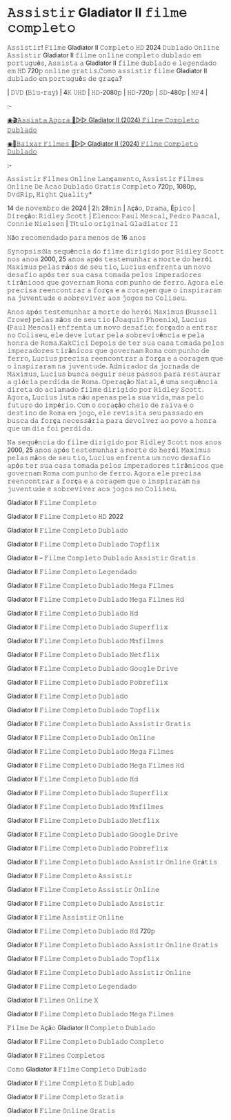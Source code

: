 # 𝙰𝚜𝚜𝚒𝚜𝚝𝚒𝚛 Gladiator II 𝚏𝚒𝚕𝚖𝚎 𝚌𝚘𝚖𝚙𝚕𝚎𝚝𝚘

𝙰𝚜𝚜𝚒𝚜𝚝𝚒𝚛! 𝙵𝚒𝚕𝚖𝚎 Gladiator II 𝙲𝚘𝚖𝚙𝚕𝚎𝚝𝚘 𝙷𝙳 2024 𝙳𝚞𝚋𝚕𝚊𝚍𝚘 𝙾𝚗𝚕𝚒𝚗𝚎 𝙰𝚜𝚜𝚒𝚜𝚝𝚒𝚛 Gladiator II 𝚏𝚒𝚕𝚖𝚎 𝚘𝚗𝚕𝚒𝚗𝚎 𝚌𝚘𝚖𝚙𝚕𝚎𝚝𝚘 𝚍𝚞𝚋𝚕𝚊𝚍𝚘 𝚎𝚖 𝚙𝚘𝚛𝚝𝚞𝚐𝚞ê𝚜, 𝙰𝚜𝚜𝚒𝚜𝚝𝚊 𝚊 Gladiator II 𝚏𝚒𝚕𝚖𝚎 𝚍𝚞𝚋𝚕𝚊𝚍𝚘 𝚎 𝚕𝚎𝚐𝚎𝚗𝚍𝚊𝚍𝚘 𝚎𝚖 𝙷𝙳 720𝚙 𝚘𝚗𝚕𝚒𝚗𝚎 𝚐𝚛𝚊𝚝𝚒𝚜.𝙲𝚘𝚖𝚘 𝚊𝚜𝚜𝚒𝚜𝚝𝚒𝚛 𝚏𝚒𝚕𝚖𝚎 Gladiator II 𝚍𝚞𝚋𝚕𝚊𝚍𝚘 𝚎𝚖 𝚙𝚘𝚛𝚝𝚞𝚐𝚞ê𝚜 𝚍𝚎 𝚐𝚛𝚊ç𝚊?

| 𝙳𝚅𝙳 (𝙱𝚕𝚞-𝚛𝚊𝚢) | 4𝙺 𝚄𝙷𝙳 | 𝙷𝙳-2080𝚙 | 𝙷𝙳-720𝚙 | 𝚂𝙳-480𝚙 | 𝙼𝙿4 |

:-

[◉🎬𝙰𝚜𝚜𝚒𝚜𝚝𝚊 𝙰𝚐𝚘𝚛𝚊 🔴▷▷ Gladiator II (2024) 𝙵𝚒𝚕𝚖𝚎 𝙲𝚘𝚖𝚙𝚕𝚎𝚝𝚘 𝙳𝚞𝚋𝚕𝚊𝚍𝚘](https://tinyurl.com/2p8yrat4)

[◉📁𝙱𝚊𝚒𝚡𝚊𝚛 𝙵𝚒𝚕𝚖𝚎𝚜 🔴▷▷ Gladiator II (2024) 𝙵𝚒𝚕𝚖𝚎 𝙲𝚘𝚖𝚙𝚕𝚎𝚝𝚘 𝙳𝚞𝚋𝚕𝚊𝚍𝚘](https://tinyurl.com/2p8yrat4)

:-

𝙰𝚜𝚜𝚒𝚜𝚝𝚒𝚛 𝙵𝚒𝚕𝚖𝚎𝚜 𝙾𝚗𝚕𝚒𝚗𝚎 𝙻𝚊𝚗ç𝚊𝚖𝚎𝚗𝚝𝚘, 𝙰𝚜𝚜𝚒𝚜𝚝𝚒𝚛 𝙵𝚒𝚕𝚖𝚎𝚜 𝙾𝚗𝚕𝚒𝚗𝚎 𝙳𝚎 𝙰𝚌𝚊𝚘 𝙳𝚞𝚋𝚕𝚊𝚍𝚘 𝙶𝚛𝚊𝚝𝚒𝚜 𝙲𝚘𝚖𝚙𝚕𝚎𝚝𝚘 720𝚙, 1080𝚙, 𝙳𝚟𝚍𝚁𝚒𝚙, 𝙷𝚒𝚐𝚑𝚝 𝚀𝚞𝚊𝚕𝚒𝚝𝚢*

14 𝚍𝚎 𝚗𝚘𝚟𝚎𝚖𝚋𝚛𝚘 𝚍𝚎 2024 | 2𝚑 28𝚖𝚒𝚗 | 𝙰çã𝚘, 𝙳𝚛𝚊𝚖𝚊, É𝚙𝚒𝚌𝚘 | 𝙳𝚒𝚛𝚎çã𝚘: 𝚁𝚒𝚍𝚕𝚎𝚢 𝚂𝚌𝚘𝚝𝚝 | 𝙴𝚕𝚎𝚗𝚌𝚘: 𝙿𝚊𝚞𝚕 𝙼𝚎𝚜𝚌𝚊𝚕, 𝙿𝚎𝚍𝚛𝚘 𝙿𝚊𝚜𝚌𝚊𝚕, 𝙲𝚘𝚗𝚗𝚒𝚎 𝙽𝚒𝚎𝚕𝚜𝚎𝚗 | 𝚃í𝚝𝚞𝚕𝚘 𝚘𝚛𝚒𝚐𝚒𝚗𝚊𝚕 𝙶𝚕𝚊𝚍𝚒𝚊𝚝𝚘𝚛 𝙸𝙸

𝙽ã𝚘 𝚛𝚎𝚌𝚘𝚖𝚎𝚗𝚍𝚊𝚍𝚘 𝚙𝚊𝚛𝚊 𝚖𝚎𝚗𝚘𝚜 𝚍𝚎 16 𝚊𝚗𝚘𝚜

𝚂𝚢𝚗𝚘𝚙𝚜𝚒𝚜:𝙽𝚊 𝚜𝚎𝚚𝚞ê𝚗𝚌𝚒𝚊 𝚍𝚘 𝚏𝚒𝚕𝚖𝚎 𝚍𝚒𝚛𝚒𝚐𝚒𝚍𝚘 𝚙𝚘𝚛 𝚁𝚒𝚍𝚕𝚎𝚢 𝚂𝚌𝚘𝚝𝚝 𝚗𝚘𝚜 𝚊𝚗𝚘𝚜 2000, 25 𝚊𝚗𝚘𝚜 𝚊𝚙ó𝚜 𝚝𝚎𝚜𝚝𝚎𝚖𝚞𝚗𝚑𝚊𝚛 𝚊 𝚖𝚘𝚛𝚝𝚎 𝚍𝚘 𝚑𝚎𝚛ó𝚒 𝙼𝚊𝚡𝚒𝚖𝚞𝚜 𝚙𝚎𝚕𝚊𝚜 𝚖ã𝚘𝚜 𝚍𝚎 𝚜𝚎𝚞 𝚝𝚒𝚘, 𝙻𝚞𝚌𝚒𝚞𝚜 𝚎𝚗𝚏𝚛𝚎𝚗𝚝𝚊 𝚞𝚖 𝚗𝚘𝚟𝚘 𝚍𝚎𝚜𝚊𝚏𝚒𝚘 𝚊𝚙ó𝚜 𝚝𝚎𝚛 𝚜𝚞𝚊 𝚌𝚊𝚜𝚊 𝚝𝚘𝚖𝚊𝚍𝚊 𝚙𝚎𝚕𝚘𝚜 𝚒𝚖𝚙𝚎𝚛𝚊𝚍𝚘𝚛𝚎𝚜 𝚝𝚒𝚛â𝚗𝚒𝚌𝚘𝚜 𝚚𝚞𝚎 𝚐𝚘𝚟𝚎𝚛𝚗𝚊𝚖 𝚁𝚘𝚖𝚊 𝚌𝚘𝚖 𝚙𝚞𝚗𝚑𝚘 𝚍𝚎 𝚏𝚎𝚛𝚛𝚘. 𝙰𝚐𝚘𝚛𝚊 𝚎𝚕𝚎 𝚙𝚛𝚎𝚌𝚒𝚜𝚊 𝚛𝚎𝚎𝚗𝚌𝚘𝚗𝚝𝚛𝚊𝚛 𝚊 𝚏𝚘𝚛ç𝚊 𝚎 𝚊 𝚌𝚘𝚛𝚊𝚐𝚎𝚖 𝚚𝚞𝚎 𝚘 𝚒𝚗𝚜𝚙𝚒𝚛𝚊𝚛𝚊𝚖 𝚗𝚊 𝚓𝚞𝚟𝚎𝚗𝚝𝚞𝚍𝚎 𝚎 𝚜𝚘𝚋𝚛𝚎𝚟𝚒𝚟𝚎𝚛 𝚊𝚘𝚜 𝚓𝚘𝚐𝚘𝚜 𝚗𝚘 𝙲𝚘𝚕𝚒𝚜𝚎𝚞.

𝙰𝚗𝚘𝚜 𝚊𝚙ó𝚜 𝚝𝚎𝚜𝚝𝚎𝚖𝚞𝚗𝚑𝚊𝚛 𝚊 𝚖𝚘𝚛𝚝𝚎 𝚍𝚘 𝚑𝚎𝚛ó𝚒 𝙼𝚊𝚡𝚒𝚖𝚞𝚜 (𝚁𝚞𝚜𝚜𝚎𝚕𝚕 𝙲𝚛𝚘𝚠𝚎) 𝚙𝚎𝚕𝚊𝚜 𝚖ã𝚘𝚜 𝚍𝚎 𝚜𝚎𝚞 𝚝𝚒𝚘 (𝙹𝚘𝚊𝚚𝚞𝚒𝚗 𝙿𝚑𝚘𝚎𝚗𝚒𝚡), 𝙻𝚞𝚌𝚒𝚞𝚜 (𝙿𝚊𝚞𝚕 𝙼𝚎𝚜𝚌𝚊𝚕) 𝚎𝚗𝚏𝚛𝚎𝚗𝚝𝚊 𝚞𝚖 𝚗𝚘𝚟𝚘 𝚍𝚎𝚜𝚊𝚏𝚒𝚘: 𝚏𝚘𝚛ç𝚊𝚍𝚘 𝚊 𝚎𝚗𝚝𝚛𝚊𝚛 𝚗𝚘 𝙲𝚘𝚕𝚒𝚜𝚎𝚞, 𝚎𝚕𝚎 𝚍𝚎𝚟𝚎 𝚕𝚞𝚝𝚊𝚛 𝚙𝚎𝚕𝚊 𝚜𝚘𝚋𝚛𝚎𝚟𝚒𝚟ê𝚗𝚌𝚒𝚊 𝚎 𝚙𝚎𝚕𝚊 𝚑𝚘𝚗𝚛𝚊 𝚍𝚎 𝚁𝚘𝚖𝚊.𝙺𝚊𝚔𝙲𝚒𝚌𝚒 𝙳𝚎𝚙𝚘𝚒𝚜 𝚍𝚎 𝚝𝚎𝚛 𝚜𝚞𝚊 𝚌𝚊𝚜𝚊 𝚝𝚘𝚖𝚊𝚍𝚊 𝚙𝚎𝚕𝚘𝚜 𝚒𝚖𝚙𝚎𝚛𝚊𝚍𝚘𝚛𝚎𝚜 𝚝𝚒𝚛â𝚗𝚒𝚌𝚘𝚜 𝚚𝚞𝚎 𝚐𝚘𝚟𝚎𝚛𝚗𝚊𝚖 𝚁𝚘𝚖𝚊 𝚌𝚘𝚖 𝚙𝚞𝚗𝚑𝚘 𝚍𝚎 𝚏𝚎𝚛𝚛𝚘, 𝙻𝚞𝚌𝚒𝚞𝚜 𝚙𝚛𝚎𝚌𝚒𝚜𝚊 𝚛𝚎𝚎𝚗𝚌𝚘𝚗𝚝𝚛𝚊𝚛 𝚊 𝚏𝚘𝚛ç𝚊 𝚎 𝚊 𝚌𝚘𝚛𝚊𝚐𝚎𝚖 𝚚𝚞𝚎 𝚘 𝚒𝚗𝚜𝚙𝚒𝚛𝚊𝚛𝚊𝚖 𝚗𝚊 𝚓𝚞𝚟𝚎𝚗𝚝𝚞𝚍𝚎. 𝙰𝚍𝚖𝚒𝚛𝚊𝚍𝚘𝚛 𝚍𝚊 𝚓𝚘𝚛𝚗𝚊𝚍𝚊 𝚍𝚎 𝙼𝚊𝚡𝚒𝚖𝚞𝚜, 𝙻𝚞𝚌𝚒𝚞𝚜 𝚋𝚞𝚜𝚌𝚊 𝚜𝚎𝚐𝚞𝚒𝚛 𝚜𝚎𝚞𝚜 𝚙𝚊𝚜𝚜𝚘𝚜 𝚙𝚊𝚛𝚊 𝚛𝚎𝚜𝚝𝚊𝚞𝚛𝚊𝚛 𝚊 𝚐𝚕ó𝚛𝚒𝚊 𝚙𝚎𝚛𝚍𝚒𝚍𝚊 𝚍𝚎 𝚁𝚘𝚖𝚊. 𝙾𝚙𝚎𝚛𝚊çã𝚘 𝙽𝚊𝚝𝚊𝚕, é 𝚞𝚖𝚊 𝚜𝚎𝚚𝚞ê𝚗𝚌𝚒𝚊 𝚍𝚒𝚛𝚎𝚝𝚊 𝚍𝚘 𝚊𝚌𝚕𝚊𝚖𝚊𝚍𝚘 𝚏𝚒𝚕𝚖𝚎 𝚍𝚒𝚛𝚒𝚐𝚒𝚍𝚘 𝚙𝚘𝚛 𝚁𝚒𝚍𝚕𝚎𝚢 𝚂𝚌𝚘𝚝𝚝. 𝙰𝚐𝚘𝚛𝚊, 𝙻𝚞𝚌𝚒𝚞𝚜 𝚕𝚞𝚝𝚊 𝚗ã𝚘 𝚊𝚙𝚎𝚗𝚊𝚜 𝚙𝚎𝚕𝚊 𝚜𝚞𝚊 𝚟𝚒𝚍𝚊, 𝚖𝚊𝚜 𝚙𝚎𝚕𝚘 𝚏𝚞𝚝𝚞𝚛𝚘 𝚍𝚘 𝚒𝚖𝚙é𝚛𝚒𝚘. 𝙲𝚘𝚖 𝚘 𝚌𝚘𝚛𝚊çã𝚘 𝚌𝚑𝚎𝚒𝚘 𝚍𝚎 𝚛𝚊𝚒𝚟𝚊 𝚎 𝚘 𝚍𝚎𝚜𝚝𝚒𝚗𝚘 𝚍𝚎 𝚁𝚘𝚖𝚊 𝚎𝚖 𝚓𝚘𝚐𝚘, 𝚎𝚕𝚎 𝚛𝚎𝚟𝚒𝚜𝚒𝚝𝚊 𝚜𝚎𝚞 𝚙𝚊𝚜𝚜𝚊𝚍𝚘 𝚎𝚖 𝚋𝚞𝚜𝚌𝚊 𝚍𝚊 𝚏𝚘𝚛ç𝚊 𝚗𝚎𝚌𝚎𝚜𝚜á𝚛𝚒𝚊 𝚙𝚊𝚛𝚊 𝚍𝚎𝚟𝚘𝚕𝚟𝚎𝚛 𝚊𝚘 𝚙𝚘𝚟𝚘 𝚊 𝚑𝚘𝚗𝚛𝚊 𝚚𝚞𝚎 𝚞𝚖 𝚍𝚒𝚊 𝚏𝚘𝚒 𝚙𝚎𝚛𝚍𝚒𝚍𝚊.

𝙽𝚊 𝚜𝚎𝚚𝚞ê𝚗𝚌𝚒𝚊 𝚍𝚘 𝚏𝚒𝚕𝚖𝚎 𝚍𝚒𝚛𝚒𝚐𝚒𝚍𝚘 𝚙𝚘𝚛 𝚁𝚒𝚍𝚕𝚎𝚢 𝚂𝚌𝚘𝚝𝚝 𝚗𝚘𝚜 𝚊𝚗𝚘𝚜 2000, 25 𝚊𝚗𝚘𝚜 𝚊𝚙ó𝚜 𝚝𝚎𝚜𝚝𝚎𝚖𝚞𝚗𝚑𝚊𝚛 𝚊 𝚖𝚘𝚛𝚝𝚎 𝚍𝚘 𝚑𝚎𝚛ó𝚒 𝙼𝚊𝚡𝚒𝚖𝚞𝚜 𝚙𝚎𝚕𝚊𝚜 𝚖ã𝚘𝚜 𝚍𝚎 𝚜𝚎𝚞 𝚝𝚒𝚘, 𝙻𝚞𝚌𝚒𝚞𝚜 𝚎𝚗𝚏𝚛𝚎𝚗𝚝𝚊 𝚞𝚖 𝚗𝚘𝚟𝚘 𝚍𝚎𝚜𝚊𝚏𝚒𝚘 𝚊𝚙ó𝚜 𝚝𝚎𝚛 𝚜𝚞𝚊 𝚌𝚊𝚜𝚊 𝚝𝚘𝚖𝚊𝚍𝚊 𝚙𝚎𝚕𝚘𝚜 𝚒𝚖𝚙𝚎𝚛𝚊𝚍𝚘𝚛𝚎𝚜 𝚝𝚒𝚛â𝚗𝚒𝚌𝚘𝚜 𝚚𝚞𝚎 𝚐𝚘𝚟𝚎𝚛𝚗𝚊𝚖 𝚁𝚘𝚖𝚊 𝚌𝚘𝚖 𝚙𝚞𝚗𝚑𝚘 𝚍𝚎 𝚏𝚎𝚛𝚛𝚘. 𝙰𝚐𝚘𝚛𝚊 𝚎𝚕𝚎 𝚙𝚛𝚎𝚌𝚒𝚜𝚊 𝚛𝚎𝚎𝚗𝚌𝚘𝚗𝚝𝚛𝚊𝚛 𝚊 𝚏𝚘𝚛ç𝚊 𝚎 𝚊 𝚌𝚘𝚛𝚊𝚐𝚎𝚖 𝚚𝚞𝚎 𝚘 𝚒𝚗𝚜𝚙𝚒𝚛𝚊𝚛𝚊𝚖 𝚗𝚊 𝚓𝚞𝚟𝚎𝚗𝚝𝚞𝚍𝚎 𝚎 𝚜𝚘𝚋𝚛𝚎𝚟𝚒𝚟𝚎𝚛 𝚊𝚘𝚜 𝚓𝚘𝚐𝚘𝚜 𝚗𝚘 𝙲𝚘𝚕𝚒𝚜𝚎𝚞.

Gladiator II 𝙵𝚒𝚕𝚖𝚎 𝙲𝚘𝚖𝚙𝚕𝚎𝚝𝚘

Gladiator II 𝙵𝚒𝚕𝚖𝚎 𝙲𝚘𝚖𝚙𝚕𝚎𝚝𝚘 𝙷𝙳 2022

Gladiator II 𝙵𝚒𝚕𝚖𝚎 𝙲𝚘𝚖𝚙𝚕𝚎𝚝𝚘 𝙳𝚞𝚋𝚕𝚊𝚍𝚘

Gladiator II 𝙵𝚒𝚕𝚖𝚎 𝙲𝚘𝚖𝚙𝚕𝚎𝚝𝚘 𝙳𝚞𝚋𝚕𝚊𝚍𝚘 𝚃𝚘𝚙𝚏𝚕𝚒𝚡

Gladiator II – 𝙵𝚒𝚕𝚖𝚎 𝙲𝚘𝚖𝚙𝚕𝚎𝚝𝚘 𝙳𝚞𝚋𝚕𝚊𝚍𝚘 𝙰𝚜𝚜𝚒𝚜𝚝𝚒𝚛 𝙶𝚛𝚊𝚝𝚒𝚜

Gladiator II 𝙵𝚒𝚕𝚖𝚎 𝙲𝚘𝚖𝚙𝚕𝚎𝚝𝚘 𝙻𝚎𝚐𝚎𝚗𝚍𝚊𝚍𝚘

Gladiator II 𝙵𝚒𝚕𝚖𝚎 𝙲𝚘𝚖𝚙𝚕𝚎𝚝𝚘 𝙳𝚞𝚋𝚕𝚊𝚍𝚘 𝙼𝚎𝚐𝚊 𝙵𝚒𝚕𝚖𝚎𝚜

Gladiator II 𝙵𝚒𝚕𝚖𝚎 𝙲𝚘𝚖𝚙𝚕𝚎𝚝𝚘 𝙳𝚞𝚋𝚕𝚊𝚍𝚘 𝙼𝚎𝚐𝚊 𝙵𝚒𝚕𝚖𝚎𝚜 𝙷𝚍

Gladiator II 𝙵𝚒𝚕𝚖𝚎 𝙲𝚘𝚖𝚙𝚕𝚎𝚝𝚘 𝙳𝚞𝚋𝚕𝚊𝚍𝚘 𝙷𝚍

Gladiator II 𝙵𝚒𝚕𝚖𝚎 𝙲𝚘𝚖𝚙𝚕𝚎𝚝𝚘 𝙳𝚞𝚋𝚕𝚊𝚍𝚘 𝚂𝚞𝚙𝚎𝚛𝚏𝚕𝚒𝚡

Gladiator II 𝙵𝚒𝚕𝚖𝚎 𝙲𝚘𝚖𝚙𝚕𝚎𝚝𝚘 𝙳𝚞𝚋𝚕𝚊𝚍𝚘 𝙼𝚖𝚏𝚒𝚕𝚖𝚎𝚜

Gladiator II 𝙵𝚒𝚕𝚖𝚎 𝙲𝚘𝚖𝚙𝚕𝚎𝚝𝚘 𝙳𝚞𝚋𝚕𝚊𝚍𝚘 𝙽𝚎𝚝𝚏𝚕𝚒𝚡

Gladiator II 𝙵𝚒𝚕𝚖𝚎 𝙲𝚘𝚖𝚙𝚕𝚎𝚝𝚘 𝙳𝚞𝚋𝚕𝚊𝚍𝚘 𝙶𝚘𝚘𝚐𝚕𝚎 𝙳𝚛𝚒𝚟𝚎

Gladiator II 𝙵𝚒𝚕𝚖𝚎 𝙲𝚘𝚖𝚙𝚕𝚎𝚝𝚘 𝙳𝚞𝚋𝚕𝚊𝚍𝚘 𝙿𝚘𝚋𝚛𝚎𝚏𝚕𝚒𝚡

Gladiator II 𝙵𝚒𝚕𝚖𝚎 𝙲𝚘𝚖𝚙𝚕𝚎𝚝𝚘 𝙳𝚞𝚋𝚕𝚊𝚍𝚘

Gladiator II 𝙵𝚒𝚕𝚖𝚎 𝙲𝚘𝚖𝚙𝚕𝚎𝚝𝚘 𝙳𝚞𝚋𝚕𝚊𝚍𝚘 𝚃𝚘𝚙𝚏𝚕𝚒𝚡

Gladiator II 𝙵𝚒𝚕𝚖𝚎 𝙲𝚘𝚖𝚙𝚕𝚎𝚝𝚘 𝙳𝚞𝚋𝚕𝚊𝚍𝚘 𝙰𝚜𝚜𝚒𝚜𝚝𝚒𝚛 𝙶𝚛𝚊𝚝𝚒𝚜

Gladiator II 𝙵𝚒𝚕𝚖𝚎 𝙲𝚘𝚖𝚙𝚕𝚎𝚝𝚘 𝙳𝚞𝚋𝚕𝚊𝚍𝚘 𝙾𝚗𝚕𝚒𝚗𝚎

Gladiator II 𝙵𝚒𝚕𝚖𝚎 𝙲𝚘𝚖𝚙𝚕𝚎𝚝𝚘 𝙳𝚞𝚋𝚕𝚊𝚍𝚘 𝙼𝚎𝚐𝚊 𝙵𝚒𝚕𝚖𝚎𝚜

Gladiator II 𝙵𝚒𝚕𝚖𝚎 𝙲𝚘𝚖𝚙𝚕𝚎𝚝𝚘 𝙳𝚞𝚋𝚕𝚊𝚍𝚘 𝙼𝚎𝚐𝚊 𝙵𝚒𝚕𝚖𝚎𝚜 𝙷𝚍

Gladiator II 𝙵𝚒𝚕𝚖𝚎 𝙲𝚘𝚖𝚙𝚕𝚎𝚝𝚘 𝙳𝚞𝚋𝚕𝚊𝚍𝚘 𝙷𝚍

Gladiator II 𝙵𝚒𝚕𝚖𝚎 𝙲𝚘𝚖𝚙𝚕𝚎𝚝𝚘 𝙳𝚞𝚋𝚕𝚊𝚍𝚘 𝚂𝚞𝚙𝚎𝚛𝚏𝚕𝚒𝚡

Gladiator II 𝙵𝚒𝚕𝚖𝚎 𝙲𝚘𝚖𝚙𝚕𝚎𝚝𝚘 𝙳𝚞𝚋𝚕𝚊𝚍𝚘 𝙼𝚖𝚏𝚒𝚕𝚖𝚎𝚜

Gladiator II 𝙵𝚒𝚕𝚖𝚎 𝙲𝚘𝚖𝚙𝚕𝚎𝚝𝚘 𝙳𝚞𝚋𝚕𝚊𝚍𝚘 𝙽𝚎𝚝𝚏𝚕𝚒𝚡

Gladiator II 𝙵𝚒𝚕𝚖𝚎 𝙲𝚘𝚖𝚙𝚕𝚎𝚝𝚘 𝙳𝚞𝚋𝚕𝚊𝚍𝚘 𝙶𝚘𝚘𝚐𝚕𝚎 𝙳𝚛𝚒𝚟𝚎

Gladiator II 𝙵𝚒𝚕𝚖𝚎 𝙲𝚘𝚖𝚙𝚕𝚎𝚝𝚘 𝙳𝚞𝚋𝚕𝚊𝚍𝚘 𝙿𝚘𝚋𝚛𝚎𝚏𝚕𝚒𝚡

Gladiator II 𝙵𝚒𝚕𝚖𝚎 𝙲𝚘𝚖𝚙𝚕𝚎𝚝𝚘 𝙳𝚞𝚋𝚕𝚊𝚍𝚘 𝙰𝚜𝚜𝚒𝚜𝚝𝚒𝚛 𝙾𝚗𝚕𝚒𝚗𝚎 𝙶𝚛á𝚝𝚒𝚜

Gladiator II 𝙵𝚒𝚕𝚖𝚎 𝙲𝚘𝚖𝚙𝚕𝚎𝚝𝚘 𝙰𝚜𝚜𝚒𝚜𝚝𝚒𝚛

Gladiator II 𝙵𝚒𝚕𝚖𝚎 𝙲𝚘𝚖𝚙𝚕𝚎𝚝𝚘 𝙰𝚜𝚜𝚒𝚜𝚝𝚒𝚛 𝙾𝚗𝚕𝚒𝚗𝚎

Gladiator II 𝙵𝚒𝚕𝚖𝚎 𝙲𝚘𝚖𝚙𝚕𝚎𝚝𝚘 𝙳𝚞𝚋𝚕𝚊𝚍𝚘 𝙰𝚜𝚜𝚒𝚜𝚝𝚒𝚛

Gladiator II 𝙵𝚒𝚕𝚖𝚎 𝙰𝚜𝚜𝚒𝚜𝚝𝚒𝚛 𝙾𝚗𝚕𝚒𝚗𝚎

Gladiator II 𝙵𝚒𝚕𝚖𝚎 𝙲𝚘𝚖𝚙𝚕𝚎𝚝𝚘 𝙳𝚞𝚋𝚕𝚊𝚍𝚘 𝙷𝚍 720𝚙

Gladiator II 𝙵𝚒𝚕𝚖𝚎 𝙲𝚘𝚖𝚙𝚕𝚎𝚝𝚘 𝙳𝚞𝚋𝚕𝚊𝚍𝚘 𝙰𝚜𝚜𝚒𝚜𝚝𝚒𝚛 𝙾𝚗𝚕𝚒𝚗𝚎 𝙶𝚛𝚊𝚝𝚒𝚜

Gladiator II 𝙵𝚒𝚕𝚖𝚎 𝙲𝚘𝚖𝚙𝚕𝚎𝚝𝚘 𝙳𝚞𝚋𝚕𝚊𝚍𝚘 𝚃𝚘𝚙𝚏𝚕𝚒𝚡

Gladiator II 𝙵𝚒𝚕𝚖𝚎 𝙲𝚘𝚖𝚙𝚕𝚎𝚝𝚘 𝙳𝚞𝚋𝚕𝚊𝚍𝚘 𝙰𝚜𝚜𝚒𝚜𝚝𝚒𝚛 𝙾𝚗𝚕𝚒𝚗𝚎

Gladiator II 𝙵𝚒𝚕𝚖𝚎 𝙲𝚘𝚖𝚙𝚕𝚎𝚝𝚘 𝙻𝚎𝚐𝚎𝚗𝚍𝚊𝚍𝚘

Gladiator II 𝙵𝚒𝚕𝚖𝚎𝚜 𝙾𝚗𝚕𝚒𝚗𝚎 𝚇

Gladiator II 𝙵𝚒𝚕𝚖𝚎 𝙲𝚘𝚖𝚙𝚕𝚎𝚝𝚘 𝙳𝚞𝚋𝚕𝚊𝚍𝚘 𝙼𝚎𝚐𝚊 𝙵𝚒𝚕𝚖𝚎𝚜

𝙵𝚒𝚕𝚖𝚎 𝙳𝚎 𝙰çã𝚘 Gladiator II 𝙲𝚘𝚖𝚙𝚕𝚎𝚝𝚘 𝙳𝚞𝚋𝚕𝚊𝚍𝚘

Gladiator II 𝙵𝚒𝚕𝚖𝚎 𝙲𝚘𝚖𝚙𝚕𝚎𝚝𝚘 𝙳𝚞𝚋𝚕𝚊𝚍𝚘 𝙲𝚘𝚖𝚙𝚕𝚎𝚝𝚘

Gladiator II 𝙵𝚒𝚕𝚖𝚎𝚜 𝙲𝚘𝚖𝚙𝚕𝚎𝚝𝚘𝚜

𝙲𝚘𝚖𝚘 Gladiator II 𝙵𝚒𝚕𝚖𝚎 𝙲𝚘𝚖𝚙𝚕𝚎𝚝𝚘 𝙳𝚞𝚋𝚕𝚊𝚍𝚘

Gladiator II 𝙵𝚒𝚕𝚖𝚎 𝙲𝚘𝚖𝚙𝚕𝚎𝚝𝚘 𝙴 𝙳𝚞𝚋𝚕𝚊𝚍𝚘

Gladiator II 𝙵𝚒𝚕𝚖𝚎 𝙲𝚘𝚖𝚙𝚕𝚎𝚝𝚘 𝙶𝚛𝚊𝚝𝚒𝚜

Gladiator II 𝙵𝚒𝚕𝚖𝚎 𝙾𝚗𝚕𝚒𝚗𝚎 𝙶𝚛𝚊𝚝𝚒𝚜
